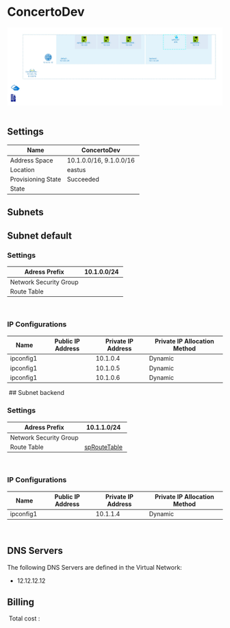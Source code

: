 # ConcertoDev
![Cloudockit](../assets/18dc4c7cf2904622bd7d4c915f4fb54e.jpg) 
## Settings


| Name | ConcertoDev  |
| --- | --- |
| Address Space | 10.1.0.0/16, 9.1.0.0/16  |
| Location | eastus  |
| Provisioning State | Succeeded  |
| State |   |



## Subnets

## Subnet default

### Settings


| Adress Prefix | 10.1.0.0/24  |
| --- | --- |
| Network Security Group |   |
| Route Table |   |

 
### IP Configurations


| Name | Public IP Address | Private IP Address | Private IP Allocation Method |
| --- | --- | --- | --- |
| ipconfig1  |   | 10.1.0.4  | Dynamic  |
| ipconfig1  |   | 10.1.0.5  | Dynamic  |
| ipconfig1  |   | 10.1.0.6  | Dynamic  |
 ## Subnet backend

### Settings


| Adress Prefix | 10.1.1.0/24  |
| --- | --- |
| Network Security Group |   |
| Route Table | [spRouteTable](spRouteTable--2085721850.md)  |

 
### IP Configurations


| Name | Public IP Address | Private IP Address | Private IP Allocation Method |
| --- | --- | --- | --- |
| ipconfig1  |   | 10.1.1.4  | Dynamic  |
 

## DNS Servers
The following DNS Servers are defined in the Virtual Network:
- 12.12.12.12







## Billing
 Total cost : 
